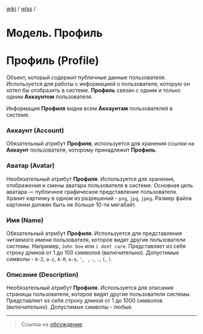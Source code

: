 [wiki](../../README.md) / [wlss](./index.md) /


# Модель. Профиль


# Профиль (Profile)

Объект, который содержит публичные данные пользователя. Используется для работы с информацией о пользователе, которую он хотел бы отобразить в системе. **Профиль** связан с одним и только одним **Аккаунтом** пользователя.

Информация **Профиля** видна всем **Аккаунтам** пользователей в системе.


### Аккаунт (Account)

Обязательный атрибут **Профиля**, используется для хранения ссылки на **Аккаунт** пользователя, которому принадлежит **Профиль**.


### Аватар (Avatar)

Необязательный атрибут **Профиля**.
Используется для хранения, отображения и смены аватара пользователя в системе. Основная цель аватара — публичное графическое представление пользователя.
Хранит картинку в одном из разрешений - `png`, `jpg`, `jpeg`. Размер файла картинки должен быть не больше 10-ти мегабайт.


### Имя (Name)

Обязательный атрибут **Профиля**.
Используется для представления читаемого имени пользователя, которое видят другие пользователи системы. Например, `John Doe` или `i dont care`.
Представляет из себя строку длиной от 1 до 100 символов (включительно). Допустимые символы - `A-Z`, `a-z`, `А-Я`, `а-я`, `'`, ` `, `-`, `.`, `(`, `)`.


### Описание (Description)

Необязательный атрибут **Профиля**.
Используется для описания страницы пользователя, которое видят другие пользователи системы.
Представляет из себя строку длиной от 1 до 1000 символов (включительно). Допустимые символы - любые.

***

> Ссылка на [обсуждение](https://github.com/week-password/wisher/discussions/23).
